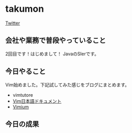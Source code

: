 # takumon

[Twitter](https://twitter.com/inouetakumon?lang=ja)

## 会社や業務で普段やっていること
 
2回目です！はじめまして！
JavaのSIerです。

## 今日やること

Vim始めました。下記試してみた感じをブログにまとめます。
* vimtutore
* [Vim日本語ドキュメント](https://vim-jp.org/vimdoc-ja/)
* [Vimium](https://chrome.google.com/webstore/detail/vimium/dbepggeogbaibhgnhhndojpepiihcmeb/related)

## 今日の成果

